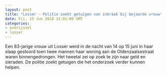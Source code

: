 ```yaml
---
layout: post
title: "Losser - Politie zoekt getuigen van inbraak bij bejaarde vrouw"
date: Fri, 15 Jun 2018 11:01:00 GMT
categories: 
- overijssel 
- losser 
---
```


Een 83-jarige vrouw uit Losser werd in de nacht van 14 op 15 juni in haar slaap gestoord toen twee mannen haar woning aan de Oldenzaalsestraat waren binnengedrongen. Het tweetal zei op zoek te zijn naar geld en sieraden. De politie zoekt getuigen die het onderzoek verder kunnen helpen.
